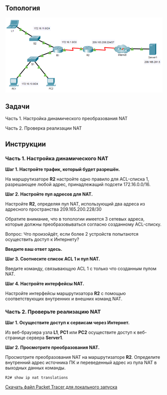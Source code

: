 ## Топология

![](./assets/topology.png)

## Задачи

Часть 1. Настройка динамического преобразования NAT

Часть 2. Проверка реализации NAT

## Инструкции

### Часть 1. Настройка динамического NAT

**Шаг 1. Настройте трафик, который будет разрешён.**

На маршрутизаторе **R2** настройте одно правило для ACL-списка 1, разрешающее любой адрес, принадлежащий подсети 172.16.0.0/16.

**Шаг 2. Настройте пул адресов для NAT.**

Настройте **R2**, определяя пул NAT, использующий два адреса из адресного пространства 209.165.200.228/30

Обратите внимание, что в топологии имеется 3 сетевых адреса, которые должны преобразовываться согласно созданному ACL-списку.

Вопрос: Что произойдёт, если более 2 устройств попытаются осуществить доступ к Интернету?

**Введите ваш ответ здесь.**

**Шаг 3. Соотнесите список ACL 1 и пул NAT.**

Введите команду, связывающую ACL 1 с только что созданным пулом NAT.

**Шаг 4. Настройте интерфейсы NAT.**

Настройте интерфейсы маршрутизатора **R2** с помощью соответствующих внутренних и внешних команд NAT.

### Часть 2. Проверьте реализацию NAT

**Шаг 1. Осуществите доступ к сервисам через Интернет.**

Из веб-браузера узла **L1**, **PC1** или **PC2** осуществите доступ к веб-странице сервера **Server1**.

**Шаг 2. Просмотрите преобразования NAT.**

Просмотрите преобразования NAT на маршрутизаторе **R2**. Определите внутренний адрес источника ПК и переведенный адрес из пула NAT в выходных данных команды.

```
R2# show ip nat translations
```

[Скачать файл Packet Tracer для локального запуска](./assets/6.5.6-packet-tracer---configure-dynamic-nat_ru-RU.pka)
